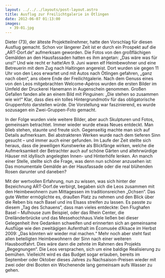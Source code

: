 ```yaml
---
layout: ../../../layouts/post-layout.astro
title: Ausflug zur Freilichtgalerie in Ötlingen
date: 2012-06-07 01:13:00
images:
  - 39-01.jpg
---
```


Dieter (73), der älteste Projektteilnehmer, hatte den Vorschlag für diesen Ausflug gemacht. Schon vor längerer Zeit ist er durch ein Prospekt auf die „ART-Dorf.de“ aufmerksam geworden. Die Fotos von den großflächigen Gemälden an den Hausfassaden hatten es ihm angetan: „Das wäre was für uns!“ Und wie recht er hatte!Am 9. Juni waren elf Heimbewohner und eine Betreuerin mit dem Zug nach Haltingen angereist. Dort wurden sie gegen 11 Uhr von den Leos erwartet und mit Autos nach Ötlingen gefahren, „ganz nach oben“, ans obere Ende der Freilichtgalerie. Nach dem Genuss eines von den Leos mitgebrachten Welcome-Apéros wurden die ersten Bilder im Umfeld der Druckerei Hanemann in Augenschein genommen. Großen Gefallen fanden alle an einem Bild mit Pinguinen: „Die stehen so zusammen wie wir!“ Klar, dass dies ein tolles Hintergrundmotiv für das obligatorische Gruppenfoto darstellen würde. Die Vorstellung war faszinierend, es wurde sozusagen ein Zwei-Gruppen-Foto gemacht.

In der Folge wurden viele weitere Bilder, aber auch Skulpturen und Fotos, gemeinsam betrachtet. Immer wieder wurde etwas Neues entdeckt. Man blieb stehen, staunte und freute sich. Gegenseitig machte man sich auf Details aufmerksam. Bei abstrakteren Werken wurde nach dem tieferen Sinn gesucht – und immer auch einer gefunden. Im Laufe der Zeit stellte sich heraus, dass die jeweiligen Kunstwerke als Blickfänge wirken, welche die Aufmerksamkeit der Betrachter auch auf schöne Gärten und altehrwürdige Häuser mit idyllisch angelegten Innen- und Hinterhöfe lenken. An manch einer Stelle, stellte sich die Frage, was denn nun schöner anzusehen ist: Das monumentale Gemälde an der Hausfassade oder die real blühenden Rosen darunter und daneben?

Mit der wertvollen Erfahrung, nun zu wissen, was sich hinter der Bezeichnung ART-Dorf.de verbirgt, begaben sich die Leos zusammen mit den Heimbewohnern zum Mittagessen im traditionsreichen „Ochsen“. Das gute Wetter ermöglichte es, draußen Platz zu nehmen und den Blick über die Reben bis nach Basel und ins Elsass streifen zu lassen. Es passte zu diesem „Tag des Schauens“, dass man vieles entdeckte: Den Flughafen Basel – Mulhouse zum Beispiel, oder das Rhein Center, die Dreiländerbrücke und das Messehochhaus.Viele ließen bei dieser Gelegenheit ihre Gedanken schweifen und erinnerten sich an gemeinsame Ausflüge wie den zweitägigen Aufenthalt im Écomusée d’Alsace im Herbst 2009: „Das könnten wir wieder mal machen.“ Mehr noch aber steht fast allen beteiligten Heimbewohnern der Sinn nach einer weiteren Hausbootfahrt. Dies wäre dann die zehnte im Rahmen des Projekts „Begegnungen“. Die Leos versprachen, sich um eine baldige Realisierung zu bemühen. Vielleicht wird es das Budget sogar erlauben, bereits im September oder Oktober dieses Jahres zu Nachsaison-Preisen wieder mit zwei oder drei Booten ein Wochenende lang gemeinsam aufs Wasser zu gehen.
